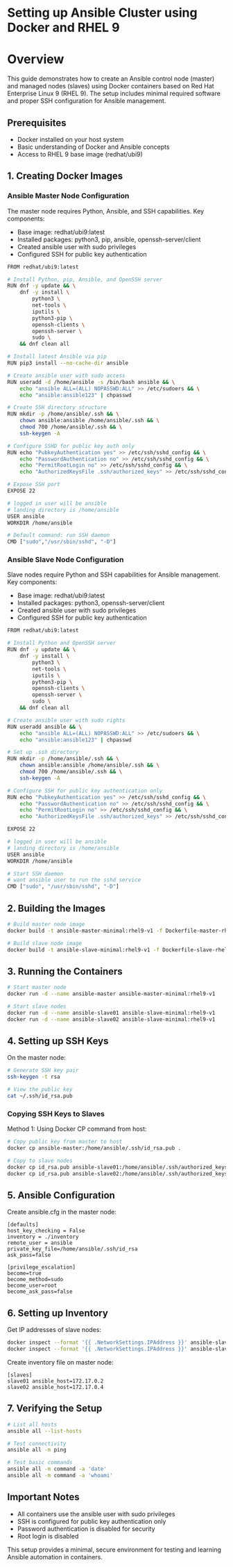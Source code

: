 # Setting up Ansible Cluster using Docker and RHEL 9

# Overview

This guide demonstrates how to create an Ansible control node (master) and managed nodes (slaves) using Docker containers based on Red Hat Enterprise Linux 9 (RHEL 9). The setup includes minimal required software and proper SSH configuration for Ansible management.

## Prerequisites

- Docker installed on your host system
- Basic understanding of Docker and Ansible concepts
- Access to RHEL 9 base image (redhat/ubi9)

## 1. Creating Docker Images

### Ansible Master Node Configuration

<aside>
The master node requires Python, Ansible, and SSH capabilities. Key components:

</aside>

- Base image: redhat/ubi9:latest
- Installed packages: python3, pip, ansible, openssh-server/client
- Created ansible user with sudo privileges
- Configured SSH for public key authentication

```bash
FROM redhat/ubi9:latest

# Install Python, pip, Ansible, and OpenSSH server
RUN dnf -y update && \
    dnf -y install \
        python3 \
        net-tools \
        iputils \
        python3-pip \
        openssh-clients \
        openssh-server \
        sudo \
    && dnf clean all

# Install latest Ansible via pip
RUN pip3 install --no-cache-dir ansible

# Create ansible user with sudo access
RUN useradd -d /home/ansible -s /bin/bash ansible && \
    echo "ansible ALL=(ALL) NOPASSWD:ALL" >> /etc/sudoers && \
    echo "ansible:ansible123" | chpasswd

# Create SSH directory structure
RUN mkdir -p /home/ansible/.ssh && \
    chown ansible:ansible /home/ansible/.ssh && \
    chmod 700 /home/ansible/.ssh && \
    ssh-keygen -A

# Configure SSHD for public key auth only
RUN echo "PubkeyAuthentication yes" >> /etc/ssh/sshd_config && \
    echo "PasswordAuthentication no" >> /etc/ssh/sshd_config && \
    echo "PermitRootLogin no" >> /etc/ssh/sshd_config && \
    echo "AuthorizedKeysFile .ssh/authorized_keys" >> /etc/ssh/sshd_config

# Expose SSH port
EXPOSE 22

# logged in user will be ansible
# landing directory is /home/ansible
USER ansible
WORKDIR /home/ansible

# Default command: run SSH daemon
CMD ["sudo","/usr/sbin/sshd", "-D"]
```

### Ansible Slave Node Configuration

<aside>
Slave nodes require Python and SSH capabilities for Ansible management. Key components:

</aside>

- Base image: redhat/ubi9:latest
- Installed packages: python3, openssh-server/client
- Created ansible user with sudo privileges
- Configured SSH for public key authentication

```bash
FROM redhat/ubi9:latest

# Install Python and OpenSSH server
RUN dnf -y update && \
    dnf -y install \
        python3 \
        net-tools \
        iputils \
        python3-pip \
        openssh-clients \
        openssh-server \
        sudo \
    && dnf clean all

# Create ansible user with sudo rights
RUN useradd ansible && \
    echo "ansible ALL=(ALL) NOPASSWD:ALL" >> /etc/sudoers && \
    echo "ansible:ansible123" | chpasswd

# Set up .ssh directory
RUN mkdir -p /home/ansible/.ssh && \
    chown ansible:ansible /home/ansible/.ssh && \
    chmod 700 /home/ansible/.ssh && \
    ssh-keygen -A

# Configure SSH for public key authentication only
RUN echo "PubkeyAuthentication yes" >> /etc/ssh/sshd_config && \
    echo "PasswordAuthentication no" >> /etc/ssh/sshd_config && \
    echo "PermitRootLogin no" >> /etc/ssh/sshd_config && \
    echo "AuthorizedKeysFile .ssh/authorized_keys" >> /etc/ssh/sshd_config

EXPOSE 22

# logged in user will be ansible
# landing directory is /home/ansible
USER ansible
WORKDIR /home/ansible

# Start SSH daemon
# want ansible user to run the sshd service
CMD ["sudo", "/usr/sbin/sshd", "-D"]
```

## 2. Building the Images

```bash
# Build master node image
docker build -t ansible-master-minimal:rhel9-v1 -f Dockerfile-master-rhel9 .

# Build slave node image
docker build -t ansible-slave-minimal:rhel9-v1 -f Dockerfile-slave-rhel9 .

```

## 3. Running the Containers

```bash
# Start master node
docker run -d --name ansible-master ansible-master-minimal:rhel9-v1

# Start slave nodes
docker run -d --name ansible-slave01 ansible-slave-minimal:rhel9-v1
docker run -d --name ansible-slave02 ansible-slave-minimal:rhel9-v1

```

## 4. Setting up SSH Keys

On the master node:

```bash
# Generate SSH key pair
ssh-keygen -t rsa

# View the public key
cat ~/.ssh/id_rsa.pub

```

### Copying SSH Keys to Slaves

Method 1: Using Docker CP command from host:

```bash
# Copy public key from master to host
docker cp ansible-master:/home/ansible/.ssh/id_rsa.pub .

# Copy to slave nodes
docker cp id_rsa.pub ansible-slave01:/home/ansible/.ssh/authorized_keys
docker cp id_rsa.pub ansible-slave02:/home/ansible/.ssh/authorized_keys

```

## 5. Ansible Configuration

Create ansible.cfg in the master node:

```
[defaults]
host_key_checking = False
inventory = ./inventory
remote_user = ansible
private_key_file=/home/ansible/.ssh/id_rsa
ask_pass=false

[privilege_escalation]
become=true
become_method=sudo
become_user=root
become_ask_pass=false

```

## 6. Setting up Inventory

Get IP addresses of slave nodes:

```bash
docker inspect --format '{{ .NetworkSettings.IPAddress }}' ansible-slave01
docker inspect --format '{{ .NetworkSettings.IPAddress }}' ansible-slave02

```

Create inventory file on master node:

```
[slaves]
slave01 ansible_host=172.17.0.2
slave02 ansible_host=172.17.0.4

```

## 7. Verifying the Setup

```bash
# List all hosts
ansible all --list-hosts

# Test connectivity
ansible all -m ping

# Test basic commands
ansible all -m command -a 'date'
ansible all -m command -a 'whoami'

```

## Important Notes

<aside>

- All containers use the ansible user with sudo privileges
- SSH is configured for public key authentication only
- Password authentication is disabled for security
- Root login is disabled
</aside>

This setup provides a minimal, secure environment for testing and learning Ansible automation in containers.
